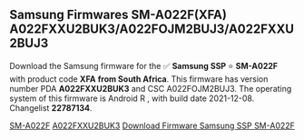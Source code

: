 <h2>Samsung Firmwares SM-A022F(XFA) A022FXXU2BUK3/A022FOJM2BUJ3/A022FXXU2BUJ3</h2>
Download the Samsung firmware for the ✅ <strong>Samsung SSP </strong> ⭐ <strong>SM-A022F</strong> with product code <strong>XFA</strong> <strong> from South Africa</strong>. This firmware has version number PDA <strong>A022FXXU2BUK3</strong> and CSC A022FOJM2BUJ3. The operating system of this firmware is Android R , with build date 2021-12-08. Changelist <strong>22787134</strong>.


[SM-A022F](https://samfirm.shop/samsung/model/SM-A022F)
[A022FXXU2BUK3](https://samfirm.shop/samsung/pda/A022FXXU2BUK3)
[Download Firmware Samsung SSP SM-A022F](https://samfirm.shop/samsung/firmware/481208)
